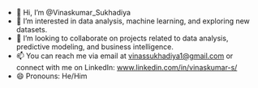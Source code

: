 - 👋 Hi, I’m @Vinaskumar_Sukhadiya
- 👀 I’m interested in data analysis, machine learning, and exploring new datasets.
- 💞️ I’m looking to collaborate on projects related to data analysis, predictive modeling, and business intelligence.
- 📫 You can reach me via email at vinassukhadiya1@gmail.com or connect with me on LinkedIn: www.linkedin.com/in/vinaskumar-s/
- 😄 Pronouns: He/Him


<!---
Vinaskumar/Vinaskumar is a ✨ special ✨ repository because its `README.md` (this file) appears on your GitHub profile.
You can click the Preview link to take a look at your changes.
--->
